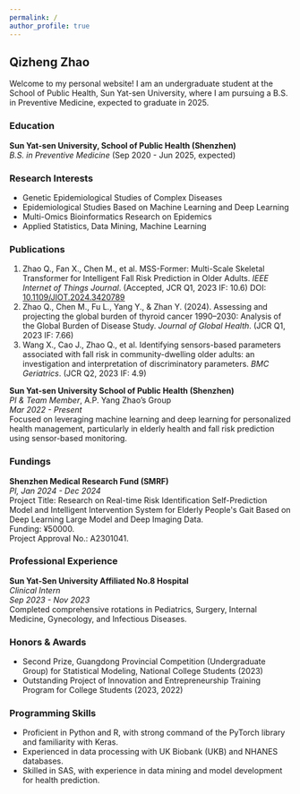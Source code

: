 ```yaml
---
permalink: /
author_profile: true
---
```


## Qizheng Zhao

Welcome to my personal website! I am an undergraduate student at the School of Public Health, Sun Yat-sen University, where I am pursuing a B.S. in Preventive Medicine, expected to graduate in 2025.

### Education
**Sun Yat-sen University, School of Public Health (Shenzhen)**  
*B.S. in Preventive Medicine* (Sep 2020 - Jun 2025, expected)

### Research Interests
- Genetic Epidemiological Studies of Complex Diseases
- Epidemiological Studies Based on Machine Learning and Deep Learning
- Multi-Omics Bioinformatics Research on Epidemics
- Applied Statistics, Data Mining, Machine Learning

### Publications
1. Zhao Q., Fan X., Chen M., et al. MSS-Former: Multi-Scale Skeletal Transformer for Intelligent Fall Risk Prediction in Older Adults. *IEEE Internet of Things Journal*. (Accepted, JCR Q1, 2023 IF: 10.6) DOI: [10.1109/JIOT.2024.3420789](https://doi.org/10.1109/JIOT.2024.3420789)
2. Zhao Q., Chen M., Fu L., Yang Y., & Zhan Y. (2024). Assessing and projecting the global burden of thyroid cancer 1990–2030: Analysis of the Global Burden of Disease Study. *Journal of Global Health*. (JCR Q1, 2023 IF: 7.66)
3. Wang X., Cao J., Zhao Q., et al. Identifying sensors-based parameters associated with fall risk in community-dwelling older adults: an investigation and interpretation of discriminatory parameters. *BMC Geriatrics*. (JCR Q2, 2023 IF: 4.9)

**Sun Yat-sen University School of Public Health (Shenzhen)**  
*PI & Team Member*, A.P. Yang Zhao’s Group  
*Mar 2022 - Present*  
Focused on leveraging machine learning and deep learning for personalized health management, particularly in elderly health and fall risk prediction using sensor-based monitoring.

### Fundings
**Shenzhen Medical Research Fund (SMRF)**  
*PI, Jan 2024 - Dec 2024*  
Project Title: Research on Real-time Risk Identification Self-Prediction Model and Intelligent Intervention System for Elderly People's Gait Based on Deep Learning Large Model and Deep Imaging Data.  
Funding: ¥50000.  
Project Approval No.: A2301041.

### Professional Experience
**Sun Yat-Sen University Affiliated No.8 Hospital**  
*Clinical Intern*  
*Sep 2023 - Nov 2023*  
Completed comprehensive rotations in Pediatrics, Surgery, Internal Medicine, Gynecology, and Infectious Diseases.

### Honors & Awards
- Second Prize, Guangdong Provincial Competition (Undergraduate Group) for Statistical Modeling, National College Students (2023)
- Outstanding Project of Innovation and Entrepreneurship Training Program for College Students (2023, 2022)

### Programming Skills
- Proficient in Python and R, with strong command of the PyTorch library and familiarity with Keras.
- Experienced in data processing with UK Biobank (UKB) and NHANES databases.
- Skilled in SAS, with experience in data mining and model development for health prediction.
